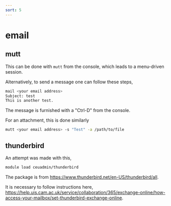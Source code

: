 ```yaml
---
sort: 5
---
```


# email

## mutt

This can be done with `mutt` from the console, which leads to a menu-driven session.

Alternatively, to send a message one can follow these steps,

```bash
mail <your email address>
Subject: test
This is another test.
```

The message is furnished with a "Ctrl-D" from the console.

For an attachment, this is done similarly

```bash
mutt <your email address> -s "Test" -a /path/to/file
```

## thunderbird

An attempt was made with this,

```bash
module load ceuadmin/thunderbird
```

The package is from <https://www.thunderbird.net/en-US/thunderbird/all>.

It is necessary to follow instructions here, <https://help.uis.cam.ac.uk/service/collaboration/365/exchange-online/how-access-your-mailbox/set-thunderbird-exchange-online>.

